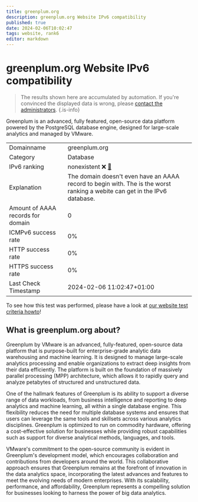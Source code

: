 ```yaml
---
title: greenplum.org
description: greenplum.org Website IPv6 compatibility
published: true
date: 2024-02-06T10:02:47
tags: website, rank6
editor: markdown
---
```


# greenplum.org Website IPv6 compatibility

> The results shown here are accumulated by automation. If you're convinced the displayed data is wrong, please [contact the administrators](/howto/chat). 
{.is-info}

Greenplum is an advanced, fully featured, open-source data platform powered by the PostgreSQL database engine, designed for large-scale analytics and managed by VMware.


|   |   |
| - | - |
| Domainname | greenplum.org
| Category | Database |
| IPv6 ranking | nonexistent :x: [🔗](/howto/ranking) |
| Explanation | The domain doesn't even have an AAAA record to begin with. The is the worst ranking a webite can get in the IPv6 database. |
| Amount of AAAA records for domain | 0 |
| ICMPv6 success rate | 0%|
| HTTP success rate | 0% |
| HTTPS success rate | 0% |
| Last Check Timestamp | 2024-02-06 11:02:47+01:00 |

To see how this test was performed, please have a look at [our website test criteria howto](/howto/testcriteria/website)!


## What is greenplum.org about?
Greenplum by VMware is an advanced, fully-featured, open-source data platform that is purpose-built for enterprise-grade analytic data warehousing and machine learning. It is designed to manage large-scale analytics processing and enable organizations to extract deep insights from their data efficiently. The platform is built on the foundation of massively parallel processing (MPP) architecture, which allows it to rapidly query and analyze petabytes of structured and unstructured data.

One of the hallmark features of Greenplum is its ability to support a diverse range of data workloads, from business intelligence and reporting to deep analytics and machine learning, all within a single database engine. This flexibility reduces the need for multiple database systems and ensures that users can leverage the same tools and skillsets across various analytics disciplines. Greenplum is optimized to run on commodity hardware, offering a cost-effective solution for businesses while providing robust capabilities such as support for diverse analytical methods, languages, and tools.

VMware's commitment to the open-source community is evident in Greenplum's development model, which encourages collaboration and contributions from developers around the world. This collaborative approach ensures that Greenplum remains at the forefront of innovation in the data analytics space, incorporating the latest advances and features to meet the evolving needs of modern enterprises. With its scalability, performance, and affordability, Greenplum represents a compelling solution for businesses looking to harness the power of big data analytics.


